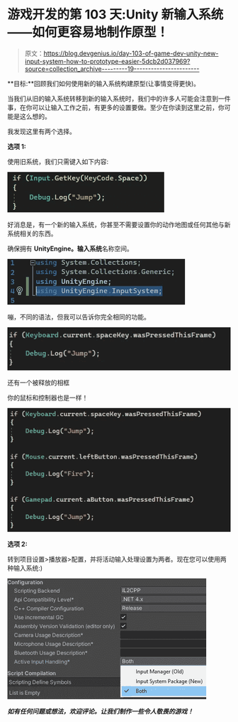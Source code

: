 # 游戏开发的第 103 天:Unity 新输入系统——如何更容易地制作原型！

> 原文：<https://blog.devgenius.io/day-103-of-game-dev-unity-new-input-system-how-to-prototype-easier-5dcb2d037969?source=collection_archive---------19----------------------->

**目标:**回顾我们如何使用新的输入系统构建原型(让事情变得更快)。

当我们从旧的输入系统转移到新的输入系统时，我们中的许多人可能会注意到一件事，在你可以让输入工作之前，有更多的设置要做。至少在你读到这里之前，你可能是这么想的。

我发现这里有两个选择。

**选项 1:**

使用旧系统，我们只需键入如下内容:

![](img/bb96df0f7f4a911b86767befcf212340.png)

好消息是，有一个新的输入系统，你甚至不需要设置你的动作地图或任何其他与新系统相关的东西。

确保拥有 **UnityEngine。输入系统**名称空间。

![](img/f8db71a58578ab5ef8006e494a248817.png)

嘣，不同的语法，但我可以告诉你完全相同的功能。

![](img/4ebc78730661a06624d15236300419db.png)

还有一个被释放的相框

你的鼠标和控制器也是一样！

![](img/2d4539b8b81c82fb80ceb09404f0e665.png)

**选项 2:**

转到项目设置>播放器>配置，并将活动输入处理设置为两者。现在您可以使用两种输入系统:)

![](img/b30792527efe890e9edfcd38b2dd042d.png)

***如有任何问题或想法，欢迎评论。让我们制作一些令人敬畏的游戏！***